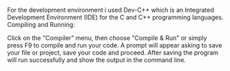 For the development environment i used Dev-C++ which  is an Integrated Development Environment (IDE) for the C and C++ programming languages.
Compiling and Running:

Click on the "Compiler" menu, then choose "Compile & Run" or simply press F9 to compile and run your code.
A prompt will appear asking to save your file or project, save your code and proceed.
After saving the program will run successfully and show the output in the command line.
